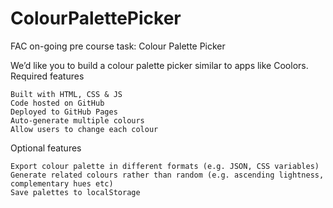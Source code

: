 # ColourPalettePicker
FAC on-going pre course task: Colour Palette Picker

We’d like you to build a colour palette picker similar to apps like Coolors.
Required features

    Built with HTML, CSS & JS
    Code hosted on GitHub
    Deployed to GitHub Pages
    Auto-generate multiple colours
    Allow users to change each colour

Optional features

    Export colour palette in different formats (e.g. JSON, CSS variables)
    Generate related colours rather than random (e.g. ascending lightness, complementary hues etc)
    Save palettes to localStorage
